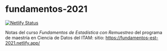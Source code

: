 # fundamentos-2021

[![Netlify Status](https://api.netlify.com/api/v1/badges/d1604b1b-480d-45f4-aa51-02a6e1a146c6/deploy-status)](https://app.netlify.com/sites/fundamentos-est-2021/deploys)

Notas del curso *Fundamentos de Estadística con Remuestreo* del programa de
maestría en Ciencia de Datos del ITAM: sitio: https://fundamentos-est-2021.netlify.app/

